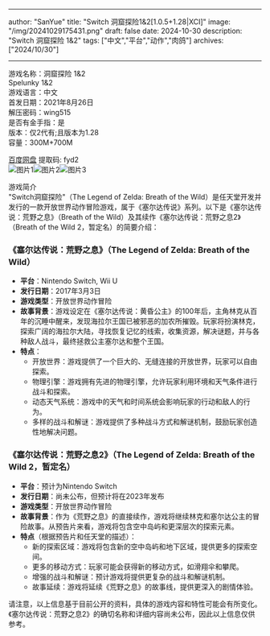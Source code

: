 
---
author: "SanYue"
title: "Switch 洞窟探险1&2[1.0.5+1.28|XCI]"
image: "/img/20241029175431.png"
draft: false
date: 2024-10-30
description: "Switch 洞窟探险 1&2"
tags: ["中文","平台","动作","肉鸽"]
archives: ["2024/10/30"]

---

游戏名称：洞窟探险 1&2   
Spelunky 1&2    
游戏语言：中文  
首发日期：2021年8月26日  
解压密码：wing515  
是否有金手指：是  
版本：仅2代有;且版本为1.28   
容量：300M+700M

[百度网盘](https://pan.baidu.com/s/1Uw764Zyqdst3dReU5sxzRw) 提取码: fyd2  
![图片1](/img/dbe6ac2ef9.jpg)![图片2](/img/a63b195e3b6.jpg)![图片3](/img/4c5c9a71904.jpg)  

游戏简介  
"Switch洞窟探险"（The Legend of Zelda: Breath of the Wild）是任天堂开发并发行的一款开放世界动作冒险游戏，属于《塞尔达传说》系列。以下是《塞尔达传说：荒野之息》（Breath of the Wild）及其续作《塞尔达传说：荒野之息2》（Breath of the Wild 2，暂定名）的简要介绍：

### 《塞尔达传说：荒野之息》（The Legend of Zelda: Breath of the Wild）

- **平台**：Nintendo Switch, Wii U
- **发行日期**：2017年3月3日
- **游戏类型**：开放世界动作冒险
- **故事背景**：游戏设定在《塞尔达传说：黄昏公主》的100年后，主角林克从百年的沉睡中醒来，发现海拉尔王国已被邪恶的加农所摧毁。玩家将扮演林克，探索广阔的海拉尔大陆，寻找恢复记忆的线索，收集资源，解决谜题，并与各种敌人战斗，最终拯救公主塞尔达和整个王国。
- **特点**：
  - 开放世界：游戏提供了一个巨大的、无缝连接的开放世界，玩家可以自由探索。
  - 物理引擎：游戏拥有先进的物理引擎，允许玩家利用环境和天气条件进行战斗和探索。
  - 动态天气系统：游戏中的天气和时间系统会影响玩家的行动和敌人的行为。
  - 多样的战斗和解谜：游戏提供了多种战斗方式和解谜机制，鼓励玩家创造性地解决问题。

### 《塞尔达传说：荒野之息2》（The Legend of Zelda: Breath of the Wild 2，暂定名）

- **平台**：预计为Nintendo Switch
- **发行日期**：尚未公布，但预计将在2023年发布
- **游戏类型**：开放世界动作冒险
- **故事背景**：作为《荒野之息》的直接续作，游戏将继续林克和塞尔达公主的冒险故事。从预告片来看，游戏将包含空中岛屿和更深层次的探索元素。
- **特点**（根据预告片和任天堂的描述）：
  - 新的探索区域：游戏将包含新的空中岛屿和地下区域，提供更多的探索空间。
  - 更多的移动方式：玩家可能会获得新的移动方式，如滑翔伞和攀爬。
  - 增强的战斗和解谜：预计游戏将提供更复杂的战斗和解谜机制。
  - 故事延续：游戏将延续《荒野之息》的故事线，提供更深入的剧情体验。

请注意，以上信息基于目前公开的资料，具体的游戏内容和特性可能会有所变化。《塞尔达传说：荒野之息2》的确切名称和详细内容尚未公布，因此以上信息仅供参考。
